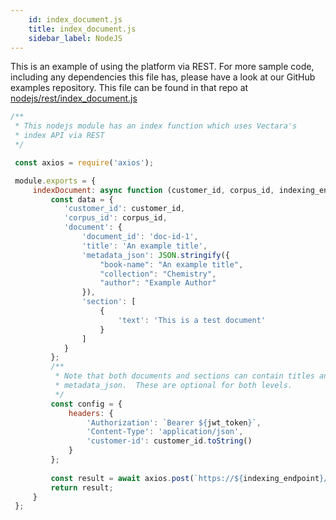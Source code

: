 ```yaml
---
    id: index_document.js
    title: index_document.js
    sidebar_label: NodeJS
---
```


This is an example of using the platform via REST.  For more sample code, including any dependencies this file has, please have a look at our GitHub examples repository.  This file can be found in that repo at <a href="https://github.com/vectara/getting-started/tree/main/language-examples/nodejs/rest/index_document.js">nodejs/rest/index_document.js</a>

```js title="nodejs/rest/index_document.js"
/**
 * This nodejs module has an index function which uses Vectara's 
 * index API via REST
 */

 const axios = require('axios');

 module.exports = {
     indexDocument: async function (customer_id, corpus_id, indexing_endpoint, jwt_token) {
         const data = {
            'customer_id': customer_id,
            'corpus_id': corpus_id,
            'document': {
                'document_id': 'doc-id-1',
                'title': 'An example title',
                'metadata_json': JSON.stringify({
                    "book-name": "An example title",
                    "collection": "Chemistry",
                    "author": "Example Author"
                }),
                'section': [
                    {
                        'text': 'This is a test document'
                    }
                ]
            }
         };
         /**
          * Note that both documents and sections can contain titles and
          * metadata_json.  These are optional for both levels.
          */
         const config = {
             headers: {
                 'Authorization': `Bearer ${jwt_token}`,
                 'Content-Type': 'application/json',
                 'customer-id': customer_id.toString()
             }
         };
 
         const result = await axios.post(`https://${indexing_endpoint}/v1/index`, data, config);
         return result;
     }
 };
```
